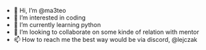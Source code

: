 - 👋 Hi, I’m @ma3teo
- 👀 I’m interested in coding
- 🌱 I’m currently learning python
- 💞️ I’m looking to collaborate on some kinde of relation with mentor
- 📫 How to reach me the best way would be via discord, @lejczak

<!---
ma3teo/ma3teo is a ✨ special ✨ repository because its `README.md` (this file) appears on your GitHub profile.
You can click the Preview link to take a look at your changes.
--->
